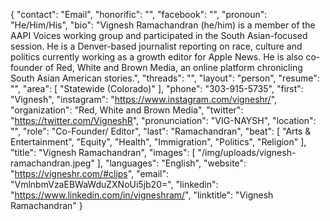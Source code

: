 {
  "contact": "Email",
  "honorific": "",
  "facebook": "",
  "pronoun": "He/Him/His",
  "bio": "Vignesh Ramachandran (he/him) is a member of the AAPI Voices working group and participated in the South Asian-focused session. He is a Denver-based journalist reporting on race, culture and politics currently working as a growth editor for Apple News. He is also co-founder of Red, White and Brown Media, an online platform chronicling South Asian American stories.",
  "threads": "",
  "layout": "person",
  "resume": "",
  "area": [
    "Statewide (Colorado)"
  ],
  "phone": "303-915-5735",
  "first": "Vignesh",
  "instagram": "https://www.instagram.com/vigneshr/",
  "organization": "Red, White and Brown Media",
  "twitter": "https://twitter.com/VigneshR",
  "pronunciation": "VIG-NAYSH",
  "location": "",
  "role": "Co-Founder/ Editor",
  "last": "Ramachandran",
  "beat": [
    "Arts & Entertainment",
    "Equity",
    "Health",
    "Immigration",
    "Politics",
    "Religion"
  ],
  "title": "Vignesh Ramachandran",
  "images": [
    "/img/uploads/vignesh-ramachandran.jpeg"
  ],
  "languages": "English",
  "website": "https://vigneshr.com/#clips",
  "email": "VmlnbmVzaEBWaWduZXNoUi5jb20=",
  "linkedin": "https://www.linkedin.com/in/vigneshram/",
  "linktitle": "Vignesh Ramachandran"
}
